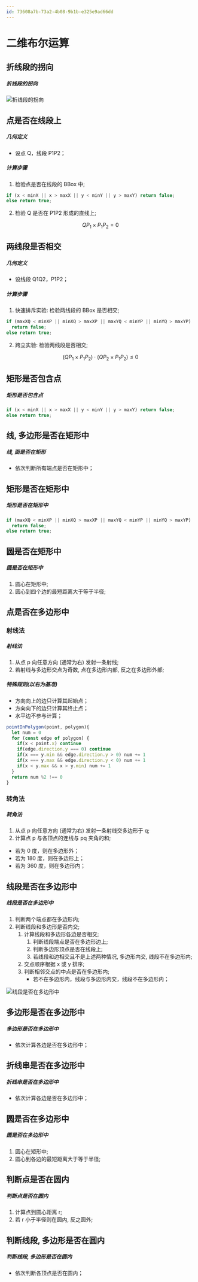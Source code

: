 ```yaml
---
id: 73608a7b-73a2-4b08-9b1b-e325e9ad66dd
---
```


# 二维布尔运算

## 折线段的拐向

##### 折线段的拐向

![折线段的拐向](./images/2023-08-01-16-26-52.png)

## 点是否在线段上

##### 几何定义

- 设点 Q，线段 P1P2；

##### 计算步骤

1. 检验点是否在线段的 BBox 中;

```typescript
if (x < minX || x > maxX || y < minY || y > maxY) return false;
else return true;
```

2. 检验 Q 是否在 P1P2 形成的直线上;

$$QP_1 \times P_1P_2 = 0$$

## 两线段是否相交

##### 几何定义

- 设线段 Q1Q2，P1P2；

##### 计算步骤

1. 快速排斥实验: 检验两线段的 BBox 是否相交;

```typescript
if (maxXQ < minXP || minXQ > maxXP || maxYQ < minYP || minYQ > maxYP)
  return false;
else return true;
```

2. 跨立实验: 检验两线段是否相交;

$$(QP_1 \times P_1P_2) \cdot (QP_2 \times P_1P_2) \leq 0$$

## 矩形是否包含点

##### 矩形是否包含点

```typescript
if (x < minX || x > maxX || y < minY || y > maxY) return false;
else return true;
```

## 线, 多边形是否在矩形中

##### 线, 面是否在矩形

- 依次判断所有端点是否在矩形中；

## 矩形是否在矩形中

##### 矩形是否在矩形中

```typescript
if (maxXQ < minXP || minXQ > maxXP || maxYQ < minYP || minYQ > maxYP)
  return false;
else return true;
```

## 圆是否在矩形中

##### 圆是否在矩形中

1. 圆心在矩形中;
2. 圆心到四个边的最短距离大于等于半径;

## 点是否在多边形中

### 射线法

##### 射线法

1. 从点 p 向任意方向 (通常为右) 发射一条射线;
2. 若射线与多边形交点为奇数, 点在多边形内部, 反之在多边形外部;

##### 特殊规则(以右为基准)

- 方向向上的边只计算其起始点；
- 方向向下的边只计算其终止点；
- 水平边不参与计算；

```typescript
pointInPolygon(point, polygon){
  let num = 0
  for (const edge of polygon) {
    if(x < point.x) continue
    if(edge.direction.y === 0) continue
    if(x === y.min && edge.direction.y > 0) num += 1
    if(x === y.max && edge.direction.y < 0) num += 1
    if(x < y.max && x > y.min) num += 1
  }
  return num %2 !== 0
}
```

### 转角法

##### 转角法

1. 从点 p 向任意方向 (通常为右) 发射一条射线交多边形于 q;
2. 计算点 p 与各顶点的连线与 pq 夹角的和;

- 若为 0 度，则在多边形外；
- 若为 180 度，则在多边形上；
- 若为 360 度，则在多边形内；

## 线段是否在多边形中

##### 线段是否在多边形中

1. 判断两个端点都在多边形内;
2. 判断线段和多边形是否内交;
   1. 计算线段和多边形各边是否相交;
      1. 判断线段端点是否在多边形边上;
      2. 判断多边形顶点是否在线段上;
      3. 若线段和边相交且不是上述两种情况, 多边形内交, 线段不在多边形内;
   2. 交点顺序根据 x 或 y 排序;
   3. 判断相邻交点的中点是否在多边形内;
      - 若不在多边形内，线段与多边形内交，线段不在多边形内；

![线段是否在多边形中](./images/2023-08-15-10-45-32.png)

## 多边形是否在多边形中

##### 多边形是否在多边形中

- 依次计算各边是否在多边形中；

## 折线串是否在多边形中

##### 折线串是否在多边形中

- 依次计算各边是否在多边形中；

## 圆是否在多边形中

##### 圆是否在多边形中

1. 圆心在矩形中;
2. 圆心到各边的最短距离大于等于半径;

## 判断点是否在圆内

##### 判断点是否在圆内

1. 计算点到圆心距离 r;
2. 若 r 小于半径则在圆内, 反之圆外;

## 判断线段, 多边形是否在圆内

##### 判断线段, 多边形是否在圆内

- 依次判断各顶点是否在圆内；
